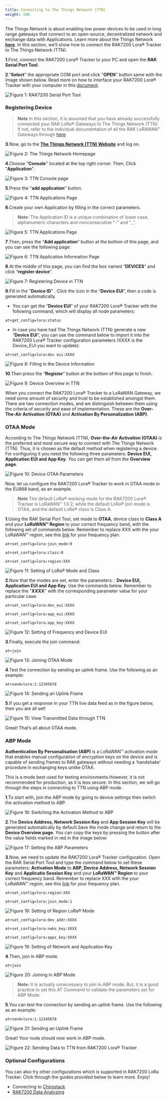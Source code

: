 ```yaml
---
title: Connecting to The Things Network (TTN)
weight: 500
---
```


The Things Network is about enabling low power devices to be used in long range gateways that connect to an open-source, decentralized network and exchange data with Applications. Learn more about the Things Network [**here**](https://www.thethingsnetwork.org/docs/). In this section, we’ll show how to connect the RAK7200 Lora® Tracker to The Things Network (TTN).

**1**.First, connect the RAK7200 Lora® Tracker to your PC and open the **RAK Serial Port Tool**.

**2**."**Select**" the appropriate COM port and click "**OPEN**" button same with the image shown below. Read more on how to interface your RAK7200 Lora® Tracker with your computer in this [document](https://doc.rakwireless.com/rak7200-lora---tracker/interfacing-with-rak7200-lora---tracker).

![Figure 1: RAK7200 Serial Port Tool](../images/rak7200serialport.jpg)

### Registering Device

>**Note** In this section, it is assumed that you have already successfully connected your RAK LoRa® Gateways to The Things Network (TTN). If not, refer to the individual documentation of all the RAK LoRAWAN™ Gateways through [here](https://doc.rakwireless.com/).

**3**.Now, go to the [**The Things Network (TTN) Website**](https://www.thethingsnetwork.org/) and log on.

![Figure 2: The Things Network Homepage](../images/ttnwelcome.jpg)

**4**.Choose "**Console**" located at the top right corner. Then, Click "**Application**".

![Figure 3: TTN Console page](../images/ttnconsole.png)

**5**.Press the "**add application**" button.

![Figure 4: TTN Applications Page](../images/ttnaddapplication.png)

**6**.Create your own Application by filling in the correct parameters.

>**Note**: The Application ID is a unique combination of lower case, alphanumeric characters and nonconsecutive "-" and "_".

![Figure 5: TTN Applications Page](../images/ttnaddapplicationpage.png)

**7**.Then, press the “**Add application**” button at the bottom of this page, and you can see the following page:

![Figure 6: TTN Application Information Page](../images/ttnapplicationinfo.png)

**8**.At the middle of this page, you can find the box named “**DEVICES**” and click “**register device**”.

![Figure 7: Registering Device in TTN](../images/ttnregisterdevice.jpg)

**9**.Fill in the "**Device ID**" . Click the icon in the “**Device EUI**”, then a code is generated automatically.
* You can get the “**Device EUI**” of your RAK7200 Lora® Tracker with the following command, which will display all node parameters:
```
at+get_config=lora:status
```
* In case you have had The Things Network (TTN) generate a new “**Device EUI**”, you can use the command below to import it into the RAK7200 Lora® Tracker configuration parameters (XXXX is the Device_EUI you want to update):
```
at+set_config=lora:dev eui:XXXX
```

![Figure 8: Filling in the Device Information](../images/ttndeviceinfo.png)

**10**.Then press the “**Register**” button at the bottom of this page to finish.

![Figure 9: Device Overview in TTN](../images/ttndeviceoverview.png)

When you connect the RAK7200 Lora® Tracker to a LoRaWAN Gateway, we need some amount of security and trust to be established amongst them. There are two connection modes, and we distinguish between them using the criteria of security and ease of implementation. These are the **Over-The-Air Activation (OTAA)** and **Activation By Personalization (ABP)**.

### OTAA Mode

According to The Things Network (TTN), **Over-the-Air Activation (OTAA)** is the preferred and most secure way to connect with The Things Network (TTN). Thus, it is chosen as the default method when registering a device. For configuring it you need the following three parameters: **Device EUI, Application EUI and App Key**. You can get them all from the **Overview page**.

![Figure 10: Device OTAA Parameters](../images/ttnotaaparam.png)

Now, let us configure the RAK7200 Lora® Tracker to work in OTAA mode in the EU868 band, as an example.

>**Note** The default LoRa® working mode for the RAK7200 Lora® Tracker is LoRaWAN™ 1.0.2, while the default LoRa® join mode is OTAA, and the default LoRa® class is Class A.

**1**.Using the RAK Serial Port Tool, set mode to **OTAA**, device class to **Class A** and your **LoRaWAN™ Region** to your correct frequency band, with the following set of commands below. Remember to replace XXX with the your LoRaWAN™ region, see this [link](https://www.thethingsnetwork.org/docs/lorawan/frequencies-by-country.html) for your frequency plan.
```
at+set_config=lora:join_mode:0
```
```
at+set_config=lora:class:0
```
```
at+set_config=lora:region:XXX
```
![Figure 11: Setting of LoRa® Mode and Class](../images/otaamodeclassfreq.png)

**2**.Now that the modes are set, enter the parameters: : **Device EUI, Application EUI and App Key**. Use the commands below. Remember to replace the "**XXXX**" with the corresponding parameter value for your particular case:
```
at+set_config=lora:dev_eui:XXXX
```
```
at+set_config=lora:app_eui:XXXX
```
```
at+set_config=lora:app_key:XXXX
```

![Figure 12: Setting of Frequency and Device EUI](../images/otaadeveuiappeuiappkey.png)

**3**.Finally, execute the join command:
```
at+join
```

![Figure 13: Joining OTAA Mode](../images/otaajoinmode.png)

**4**.Test the connection by sending an uplink frame. Use the following as an example:
```
at+send=lora:1:12345678
```
![Figure 14: Sending an Uplink Frame](../images/otaasenddata.png)

**5**.If you get a response in your TTN live data feed as in the figure below, then you are all set!

![Figure 15: View Transmitted Data through TTN](../images/otaadatatransmitted.png)

Great! That’s all about OTAA mode.

### ABP Mode

**Authentication By Personalisation (ABP)** is a LoRaWAN™ activation mode that enables manual configuration of encryption keys on the device and is capable of sending frames to RAK gateways without needing a 'handshake' procedure in exchanging keys unlike OTAA.

This is a mode best used for testing environments.However, it is not recommended for production, as it is less secure. In this section, we will go through the steps in connecting to TTN using ABP mode.

**1**.To start with, join the ABP mode by going to device settings then switch the activation method to ABP.

![Figure 16: Switching the Activation Method to ABP](../images/ttnabpmode.png)

**2**.The **Device Address, Network Session Key** and **App Session Key** will be generated automatically by default.Save the mode change and return to the **Device Overview page**. You can copy the keys by pressing the button after the value fields marked in red in the image below:

![Figure 17: Setting the ABP Parameters](../images/ttnabpparam.png)

**3**.Now, we need to update the RAK7200 Lora® Tracker configuration. Open the RAK Serial Port Tool and type the command below to set these parameters: **Activation Mode** to **ABP, Device Address, Network Session Key** and **Applicatio Session Key** and your **LoRaWAN™ Region** to your correct frequency band. Remember to replace XXX with the your LoRaWAN™ region, see this [link](https://www.thethingsnetwork.org/docs/lorawan/frequencies-by-country.html) for your frequency plan.
```
at+set_config=lora:region:XXX
```
```
at+set_config=lora:join_mode:1
```
![Figure 18: Setting of Region LoRa® Mode](../images/ttnabpfreqmode.png)
```
at+set_config=lora:dev_addr:XXXX
```
```
at+set_config=lora:nwks_key:XXXX
```
```
at+set_config=lora:apps_key:XXXX
```
![Figure 19: Setting of Network and Application Key](../images/ttnabpdevaddrnwkskeyappskey.png)

**4**.Then, join in ABP mode.
```
at+join
```
![Figure 20: Joining in ABP Mode](../images/tnnabpjoin.png)

>**Note:** It is actually unnecessary to join in ABP mode. But, it is a good practice to set this AT Command to validate the parameters set for ABP Mode.

**5**.You can test the connection by sending an uplink frame. Use the following as an example:
```
at+send=lora:1:12345678
```
![Figure 21: Sending an Uplink Frame](../images/ttnabpsenddata.png)

Great! Your node should now work in ABP mode.

![Figure 22: Sending Data to TTN from RAK7200 Lora® Tracker](../images/ttnabpreceivedata.png)

### Optional Configurations
You can also try other configurations which is supported in RAK7200 LoRa Tracker. Click through the guides provided below to learn more. Enjoy!
* Connecting to [Chirpstack](https://doc.rakwireless.com/rak7200-lora---tracker/connect-to-chirpstack)
* [RAK7200 Data Analyzing](https://doc.rakwireless.com/rak7200-lora---tracker/analyzing-the-data-from-rak7200)
